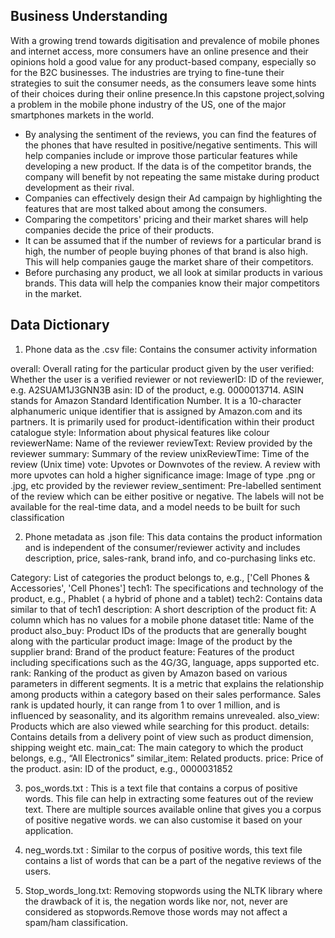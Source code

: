
## Business Understanding

With a growing trend towards digitisation and prevalence of mobile phones and internet access, more consumers have an online presence and their opinions hold a good value 
for any product-based company, especially so for the B2C businesses. The industries are trying to fine-tune their strategies to suit the consumer needs, as the consumers
leave some hints of their choices during their online presence.In this capstone project,solving a problem in the mobile phone industry of the US, one of the 
major smartphones markets in the world. 

* By analysing the sentiment of the reviews, you can find the features of the phones that have resulted in positive/negative sentiments. This will help companies include or 
  improve those particular features while developing a new product. If the data is of the competitor brands, the company will benefit by not repeating the same mistake during 
  product development as their rival.
* Companies can effectively design their Ad campaign by highlighting the features that are most talked about among the consumers.
* Comparing the competitors' pricing and their market shares will help companies decide the price of their products.
* It can be assumed that if the number of reviews for a particular brand is high, the number of people buying phones of that brand is also high. This will help companies 
  gauge the market share of their competitors.
* Before purchasing any product, we all look at similar products in various brands. This data will help the companies know their major competitors in the market. 
 
 
## Data Dictionary
1. Phone data as the .csv file: Contains the consumer activity information 

overall:  Overall rating for the particular product given by the user
verified: Whether the user is a verified reviewer or not
reviewerID: ID of the reviewer, e.g. A2SUAM1J3GNN3B
asin:  ID of the product, e.g. 0000013714. ASIN stands for Amazon Standard Identification Number. It is a 10-character alphanumeric unique identifier that is assigned by
Amazon.com and its partners. It is primarily used for product-identification within their product catalogue
style: Information about physical features like colour
reviewerName: Name of the reviewer
reviewText: Review provided by the reviewer
summary: Summary of the review
unixReviewTime: Time of the review (Unix time)
vote: Upvotes or Downvotes of the review. A review with more upvotes can hold a higher significance
image: Image of type .png or .jpg, etc provided by the reviewer
review_sentiment: Pre-labelled sentiment of the review which can be either positive or negative. The labels will not be available for the real-time data, and a model 
needs to be built for such classification
 

2. Phone metadata as .json file: This data contains the product information and is independent of the consumer/reviewer activity and includes description, 
price, sales-rank, brand info, and co-purchasing links etc.

Category:  List of categories the product belongs to, e.g., ['Cell Phones & Accessories', 'Cell Phones']
tech1:  The specifications and technology of the product, e.g., Phablet ( a hybrid of phone and a tablet)
tech2:  Contains data similar to that of tech1
description: A short description of the product
fit: A column which has no values for a mobile phone dataset 
title: Name of the product
also_buy: Product IDs of the products that are generally bought along with the particular product
image: Image of the product by the supplier
brand: Brand of the product
feature: Features of the product including specifications such as the 4G/3G, language, apps supported etc.
rank: Ranking of the product as given by Amazon based on various parameters in different segments. It is a metric that explains the relationship among products within
a category based on their sales performance. Sales rank is updated hourly, it can range from 1 to over 1 million, and is influenced by seasonality, and its algorithm remains unrevealed.
also_view: Products which are also viewed while searching for this product.
details: Contains details from a delivery point of view such as product dimension, shipping weight etc.
main_cat: The main category to which the product belongs, e.g., “All Electronics”
similar_item: Related products.
price: Price of the product.
asin: ID of the product, e.g., 0000031852


3. pos_words.txt : This is a text file that contains a corpus of positive words. This file can help in extracting some features out of the review text. There are multiple 
   sources available online that gives you a corpus of positive negative words. we can also customise it based on your application.
 

4. neg_words.txt : Similar to the corpus of positive words, this text file contains a list of words that can be a part of the negative reviews of the users.


5. Stop_words_long.txt: Removing stopwords using the NLTK library where the drawback of it is, the negation words like nor, not, never are 
considered as stopwords.Remove those words may not affect a spam/ham classification.
